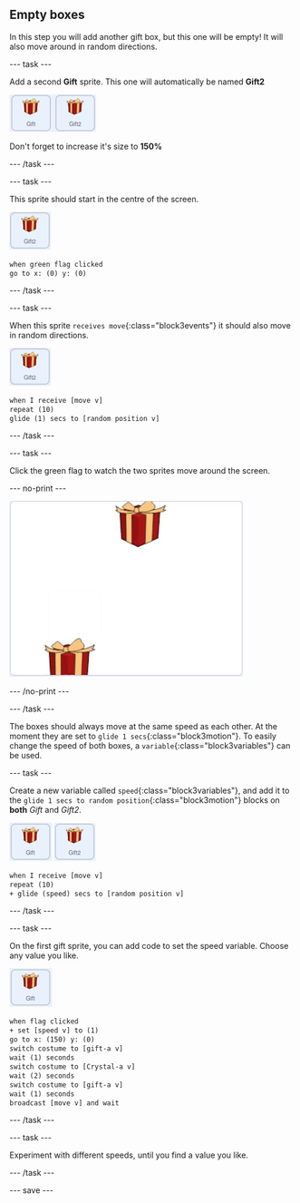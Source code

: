 ## Empty boxes

In this step you will add another gift box, but this one will be empty! It will also move around in random directions.

--- task ---

Add a second **Gift** sprite. This one will automatically be named **Gift2**

![images showing two gift sprites side by side](images/two-gifts.png)

Don't forget to increase it's size to **150%**

--- /task ---

--- task ---

This sprite should start in the centre of the screen.

![image of gift2 sprite](images/gift2-sprite.png)

```blocks3
when green flag clicked
go to x: (0) y: (0)
```

--- /task ---

--- task ---

When this sprite `receives move`{:class="block3events"} it should also move in random directions.

![image of gift2 sprite](images/gift2-sprite.png)

```blocks3
when I receive [move v]
repeat (10)
glide (1) secs to [random position v]
```

--- /task ---

--- task ---

Click the green flag to watch the two sprites move around the screen.

--- no-print ---

![animated gif of the two gift boxes moving randomly around the screen](images/random-motion-2.gif)

--- /no-print ---

--- /task ---

The boxes should always move at the same speed as each other. At the moment they are set to `glide 1 secs`{:class="block3motion"}. To easily change the speed of both boxes, a `variable`{:class="block3variables"} can be used.

--- task ---

Create a new variable called `speed`{:class="block3variables"}, and add it to the `glide 1 secs to random position`{:class="block3motion"} blocks on **both** *Gift* and *Gift2*.

![image of gift sprite](images/gift-sprite.png)
![image of gift2 sprite](images/gift2-sprite.png)

```blocks3
when I receive [move v]
repeat (10)
+ glide (speed) secs to [random position v]
```

--- /task ---

--- task ---

On the first gift sprite, you can add code to set the speed variable. Choose any value you like.

![image of the gift sprite](images/gift-sprite.png)

```blocks3
when flag clicked
+ set [speed v] to (1)
go to x: (150) y: (0)
switch costume to [gift-a v]
wait (1) seconds
switch costume to [Crystal-a v]
wait (2) seconds
switch costume to [gift-a v]
wait (1) seconds
broadcast [move v] and wait
``` 

--- /task ---

--- task ---

Experiment with different speeds, until you find a value you like.

--- /task ---

--- save ---




